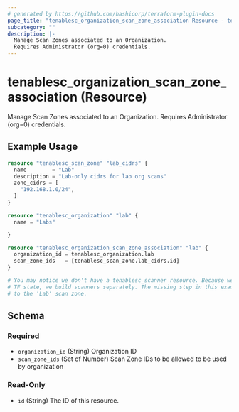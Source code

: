 ```yaml
---
# generated by https://github.com/hashicorp/terraform-plugin-docs
page_title: "tenablesc_organization_scan_zone_association Resource - terraform-provider-tenablesc"
subcategory: ""
description: |-
  Manage Scan Zones associated to an Organization.
  Requires Administrator (org=0) credentials.
---
```


# tenablesc_organization_scan_zone_association (Resource)

Manage Scan Zones associated to an Organization.
Requires Administrator (org=0) credentials.

## Example Usage

```terraform
resource "tenablesc_scan_zone" "lab_cidrs" {
  name        = "Lab"
  description = "Lab-only cidrs for lab org scans"
  zone_cidrs = [
    "192.168.1.0/24",
  ]
}

resource "tenablesc_organization" "lab" {
  name = "Labs"

}

resource "tenablesc_organization_scan_zone_association" "lab" {
  organization_id = tenablesc_organization.lab
  scan_zone_ids   = [tenablesc_scan_zone.lab_cidrs.id]
}

# You may notice we don't have a tenablesc_scanner resource. Because we don't want to put the scanner passwords in
# TF state, we build scanners separately. The missing step in this example is associating the desired scanners
# to the 'Lab' scan zone.
```

<!-- schema generated by tfplugindocs -->
## Schema

### Required

- `organization_id` (String) Organization ID
- `scan_zone_ids` (Set of Number) Scan Zone IDs to be allowed to be used by organization

### Read-Only

- `id` (String) The ID of this resource.


